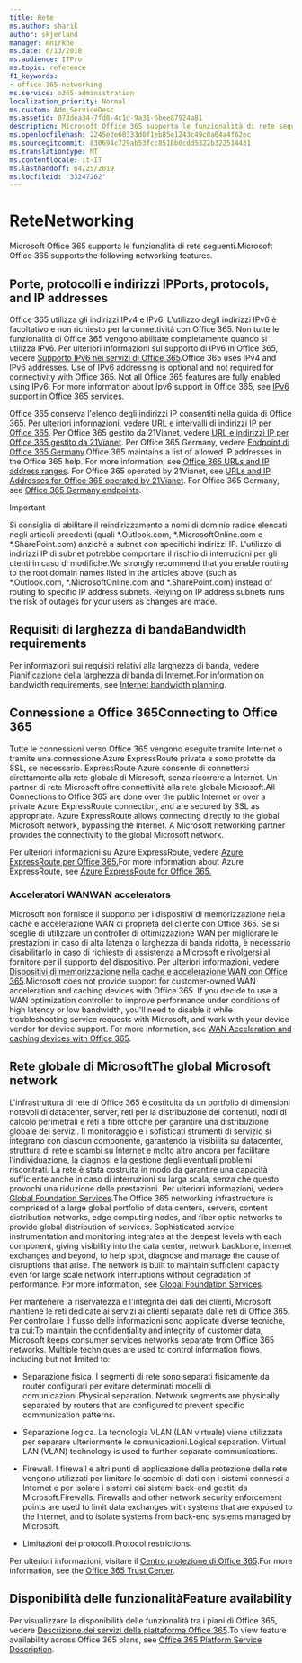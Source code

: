 ```yaml
---
title: Rete
ms.author: sharik
author: skjerland
manager: mnirkhe
ms.date: 6/13/2018
ms.audience: ITPro
ms.topic: reference
f1_keywords:
- office-365-networking
ms.service: o365-administration
localization_priority: Normal
ms.custom: Adm_ServiceDesc
ms.assetid: 073dea34-7fd8-4c1d-9a31-6bee87924a81
description: Microsoft Office 365 supporta le funzionalità di rete seguenti.
ms.openlocfilehash: 2245e2e60333d0f1eb85e1243c49c0a04a4f62ec
ms.sourcegitcommit: 830694c729ab53fcc8518b0cdd5322b322514431
ms.translationtype: MT
ms.contentlocale: it-IT
ms.lasthandoff: 04/25/2019
ms.locfileid: "33247262"
---
```

# <a name="networking"></a><span data-ttu-id="e971c-103">Rete</span><span class="sxs-lookup"><span data-stu-id="e971c-103">Networking</span></span>

<span data-ttu-id="e971c-104">Microsoft Office 365 supporta le funzionalità di rete seguenti.</span><span class="sxs-lookup"><span data-stu-id="e971c-104">Microsoft Office 365 supports the following networking features.</span></span>
  
## <a name="ports-protocols-and-ip-addresses"></a><span data-ttu-id="e971c-105">Porte, protocolli e indirizzi IP</span><span class="sxs-lookup"><span data-stu-id="e971c-105">Ports, protocols, and IP addresses</span></span>

<span data-ttu-id="e971c-p101">Office 365 utilizza gli indirizzi IPv4 e IPv6. L'utilizzo degli indirizzi IPv6 è facoltativo e non richiesto per la connettività con Office 365. Non tutte le funzionalità di Office 365 vengono abilitate completamente quando si utilizza IPv6. Per ulteriori informazioni sul supporto di IPv6 in Office 365, vedere [Supporto IPv6 nei servizi di Office 365](https://go.microsoft.com/fwlink/?LinkID=785121&amp;clcid=0x409).</span><span class="sxs-lookup"><span data-stu-id="e971c-p101">Office 365 uses IPv4 and IPv6 addresses. Use of IPv6 addressing is optional and not required for connectivity with Office 365. Not all Office 365 features are fully enabled using IPv6. For more information about Ipv6 support in Office 365, see [IPv6 support in Office 365 services](https://go.microsoft.com/fwlink/?LinkID=785121&amp;clcid=0x409).</span></span>
  
<span data-ttu-id="e971c-p102">Office 365 conserva l'elenco degli indirizzi IP consentiti nella guida di Office 365. Per ulteriori informazioni, vedere [URL e intervalli di indirizzi IP per Office 365](https://go.microsoft.com/fwlink/p/?LinkID=243567). Per Office 365 gestito da 21Vianet, vedere [URL e indirizzi IP per Office 365 gestito da 21Vianet](https://go.microsoft.com/fwlink/?LinkID=733351&amp;clcid=0x409). Per Office 365 Germany, vedere [Endpoint di Office 365 Germany](https://support.office.com/en-us/article/Office-365-Germany-endpoints-8a113a50-0071-4155-bb8e-eba5a8dbd4c8).</span><span class="sxs-lookup"><span data-stu-id="e971c-p102">Office 365 maintains a list of allowed IP addresses in the Office 365 help. For more information, see [Office 365 URLs and IP address ranges](https://go.microsoft.com/fwlink/p/?LinkID=243567). For Office 365 operated by 21Vianet, see [URLs and IP Addresses for Office 365 operated by 21Vianet](https://go.microsoft.com/fwlink/?LinkID=733351&amp;clcid=0x409). For Office 365 Germany, see [Office 365 Germany endpoints](https://support.office.com/en-us/article/Office-365-Germany-endpoints-8a113a50-0071-4155-bb8e-eba5a8dbd4c8).</span></span>
  
> [!IMPORTANT]
> <span data-ttu-id="e971c-p103">Si consiglia di abilitare il reindirizzamento a nomi di dominio radice elencati negli articoli preedenti (quali \*.Outlook.com, \*.MicrosoftOnline.com e \*.SharePoint.com) anzichè a subnet con specifichi indirizzi IP. L'utilizzo di indirizzi IP di subnet potrebbe comportare il rischio di interruzioni per gli utenti in caso di modifiche.</span><span class="sxs-lookup"><span data-stu-id="e971c-p103">We strongly recommend that you enable routing to the root domain names listed in the articles above (such as \*.Outlook.com, \*.MicrosoftOnline.com and \*.SharePoint.com) instead of routing to specific IP address subnets. Relying on IP address subnets runs the risk of outages for your users as changes are made.</span></span> 
  
## <a name="bandwidth-requirements"></a><span data-ttu-id="e971c-116">Requisiti di larghezza di banda</span><span class="sxs-lookup"><span data-stu-id="e971c-116">Bandwidth requirements</span></span>

<span data-ttu-id="e971c-117">Per informazioni sui requisiti relativi alla larghezza di banda, vedere [Pianificazione della larghezza di banda di Internet](https://go.microsoft.com/fwlink/p/?LinkID=282467).</span><span class="sxs-lookup"><span data-stu-id="e971c-117">For information on bandwidth requirements, see [Internet bandwidth planning](https://go.microsoft.com/fwlink/p/?LinkID=282467).</span></span>
  
## <a name="connecting-to-office-365"></a><span data-ttu-id="e971c-118">Connessione a Office 365</span><span class="sxs-lookup"><span data-stu-id="e971c-118">Connecting to Office 365</span></span>

<span data-ttu-id="e971c-p104">Tutte le connessioni verso Office 365 vengono eseguite tramite Internet o tramite una connessione Azure ExpressRoute privata e sono protette da SSL, se necessario. ExpressRoute Azure consente di connettersi direttamente alla rete globale di Microsoft, senza ricorrere a Internet. Un partner di rete Microsoft offre connettività alla rete globale Microsoft.</span><span class="sxs-lookup"><span data-stu-id="e971c-p104">All Connections to Office 365 are done over the public Internet or over a private Azure ExpressRoute connection, and are secured by SSL as appropriate. Azure ExpressRoute allows connecting directly to the global Microsoft network, bypassing the Internet. A Microsoft networking partner provides the connectivity to the global Microsoft network.</span></span>
  
<span data-ttu-id="e971c-122">Per ulteriori informazioni su Azure ExpressRoute, vedere [Azure ExpressRoute per Office 365.](https://aka.ms/expressrouteoffice365)</span><span class="sxs-lookup"><span data-stu-id="e971c-122">For more information about Azure ExpressRoute, see [Azure ExpressRoute for Office 365.](https://aka.ms/expressrouteoffice365)</span></span>
  
### <a name="wan-accelerators"></a><span data-ttu-id="e971c-123">Acceleratori WAN</span><span class="sxs-lookup"><span data-stu-id="e971c-123">WAN accelerators</span></span>

<span data-ttu-id="e971c-p105">Microsoft non fornisce il supporto per i dispositivi di memorizzazione nella cache e accelerazione WAN di proprietà del cliente con Office 365. Se si sceglie di utilizzare un controller di ottimizzazione WAN per migliorare le prestazioni in caso di alta latenza o larghezza di banda ridotta, è necessario disabilitarlo in caso di richieste di assistenza a Microsoft e rivolgersi al fornitore per il supporto del dispositivo. Per ulteriori informazioni, vedere [Dispositivi di memorizzazione nella cache e accelerazione WAN con Office 365](https://go.microsoft.com/fwlink/p/?LinkID=282468).</span><span class="sxs-lookup"><span data-stu-id="e971c-p105">Microsoft does not provide support for customer-owned WAN acceleration and caching devices with Office 365. If you decide to use a WAN optimization controller to improve performance under conditions of high latency or low bandwidth, you'll need to disable it while troubleshooting service requests with Microsoft, and work with your device vendor for device support. For more information, see [WAN Acceleration and caching devices with Office 365](https://go.microsoft.com/fwlink/p/?LinkID=282468).</span></span>
  
## <a name="the-global-microsoft-network"></a><span data-ttu-id="e971c-127">Rete globale di Microsoft</span><span class="sxs-lookup"><span data-stu-id="e971c-127">The global Microsoft network</span></span>

<span data-ttu-id="e971c-p106">L'infrastruttura di rete di Office 365 è costituita da un portfolio di dimensioni notevoli di datacenter, server, reti per la distribuzione dei contenuti, nodi di calcolo perimetrali e reti a fibre ottiche per garantire una distribuzione globale dei servizi. Il monitoraggio e i sofisticati strumenti di servizio si integrano con ciascun componente, garantendo la visibilità su datacenter, struttura di rete e scambi su Internet e molto altro ancora per facilitare l'individuazione, la diagnosi e la gestione degli eventuali problemi riscontrati. La rete è stata costruita in modo da garantire una capacità sufficiente anche in caso di interruzioni su larga scala, senza che questo provochi una riduzione delle prestazioni. Per ulteriori informazioni, vedere [Global Foundation Services](https://go.microsoft.com/fwlink/p/?LinkID=282622).</span><span class="sxs-lookup"><span data-stu-id="e971c-p106">The Office 365 networking infrastructure is comprised of a large global portfolio of data centers, servers, content distribution networks, edge computing nodes, and fiber optic networks to provide global distribution of services. Sophisticated service instrumentation and monitoring integrates at the deepest levels with each component, giving visibility into the data center, network backbone, internet exchanges and beyond, to help spot, diagnose and manage the cause of disruptions that arise. The network is built to maintain sufficient capacity even for large scale network interruptions without degradation of performance. For more information, see [Global Foundation Services](https://go.microsoft.com/fwlink/p/?LinkID=282622).</span></span> 
  
<span data-ttu-id="e971c-p107">Per mantenere la riservatezza e l'integrità dei dati dei clienti, Microsoft mantiene le reti dedicate ai servizi ai clienti separate dalle reti di Office 365. Per controllare il flusso delle informazioni sono applicate diverse tecniche, tra cui:</span><span class="sxs-lookup"><span data-stu-id="e971c-p107">To maintain the confidentiality and integrity of customer data, Microsoft keeps consumer services networks separate from Office 365 networks. Multiple techniques are used to control information flows, including but not limited to:</span></span>
  
- <span data-ttu-id="e971c-p108">Separazione fisica. I segmenti di rete sono separati fisicamente da router configurati per evitare determinati modelli di comunicazioni.</span><span class="sxs-lookup"><span data-stu-id="e971c-p108">Physical separation. Network segments are physically separated by routers that are configured to prevent specific communication patterns.</span></span>
    
- <span data-ttu-id="e971c-p109">Separazione logica. La tecnologia VLAN (LAN virtuale) viene utilizzata per separare ulteriormente le comunicazioni.</span><span class="sxs-lookup"><span data-stu-id="e971c-p109">Logical separation. Virtual LAN (VLAN) technology is used to further separate communications.</span></span>
    
- <span data-ttu-id="e971c-p110">Firewall. I firewall e altri punti di applicazione della protezione della rete vengono utilizzati per limitare lo scambio di dati con i sistemi connessi a Internet e per isolare i sistemi dai sistemi back-end gestiti da Microsoft.</span><span class="sxs-lookup"><span data-stu-id="e971c-p110">Firewalls. Firewalls and other network security enforcement points are used to limit data exchanges with systems that are exposed to the Internet, and to isolate systems from back-end systems managed by Microsoft.</span></span> 
    
- <span data-ttu-id="e971c-140">Limitazioni dei protocolli.</span><span class="sxs-lookup"><span data-stu-id="e971c-140">Protocol restrictions.</span></span>
    
<span data-ttu-id="e971c-141">Per ulteriori informazioni, visitare il [Centro protezione di Office 365](https://go.microsoft.com/fwlink/p/?LinkID=282621).</span><span class="sxs-lookup"><span data-stu-id="e971c-141">For more information, see the [Office 365 Trust Center](https://go.microsoft.com/fwlink/p/?LinkID=282621).</span></span> 
  
## <a name="feature-availability"></a><span data-ttu-id="e971c-142">Disponibilità delle funzionalità</span><span class="sxs-lookup"><span data-stu-id="e971c-142">Feature availability</span></span>

<span data-ttu-id="e971c-143">Per visualizzare la disponibilità delle funzionalità tra i piani di Office 365, vedere [Descrizione dei servizi della piattaforma Office 365](https://technet.microsoft.com/en-us/library/office-365-platform-service-description.aspx).</span><span class="sxs-lookup"><span data-stu-id="e971c-143">To view feature availability across Office 365 plans, see [Office 365 Platform Service Description](https://technet.microsoft.com/en-us/library/office-365-platform-service-description.aspx).</span></span>
  

